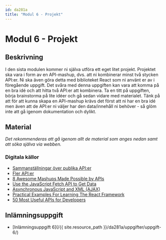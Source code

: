 ```yaml
---
id: da281a
title: "Modul 6 - Projekt"
---
```


# Modul 6 - Projekt

## Beskrivning

I den sista modulen kommer ni själva utföra ett eget litet projekt. Projektet ska vara i form av en API-mashup, dvs. att ni kombinerar minst två stycken API:er. Ni ska även göra detta med biblioteket React som ni använt er av i föregående uppgift. Det svåra med denna uppgiften kan vara att komma på en bra idé och att hitta två API:er att kombinera. Ta en titt på uppgiften, börja brainstorma på lite idéer och gå sedan vidare med materialet. Tänk på att för att kunna skapa en API-mashup krävs det först att ni har en bra idé men även att de API:er ni väljer har den data/innehåll ni behöver - så glöm inte att gå igenom dokumentation och dylikt.

## Material

_Det rekommenderas att gå igenom allt de material som anges nedan samt att söka själva via webben._

### Digitala källor

* [Sammanställningar över publika API:er](https://github.com/public-apis/public-apis)
* [Fler API:er](https://any-api.com/)
* [8 Awesome Mashups Made Possible by APIs](http://mashable.com/2009/10/08/top-mashups/#PnAdCaK_4PqE)
* [Use the JavaScript Fetch API to Get Data](https://www.geeksforgeeks.org/how-to-use-the-javascript-fetch-api-to-get-data/)
* [Asynchronous JavaScript and XML (AJAX)](https://www.codecademy.com/resources/docs/javascript/ajax)
* [Practical Examples For Learning The React Framework](https://react.dev/learn/tutorial-tic-tac-toe)
* [50 Most Useful APIs for Developers](http://www.computersciencezone.org/50-most-useful-apis-for-developers/)

## Inlämningsuppgift

* [Inlämningsuppgift 6](/{{ site.resource_path }}/da281a/uppgifter/uppgift-6/)

